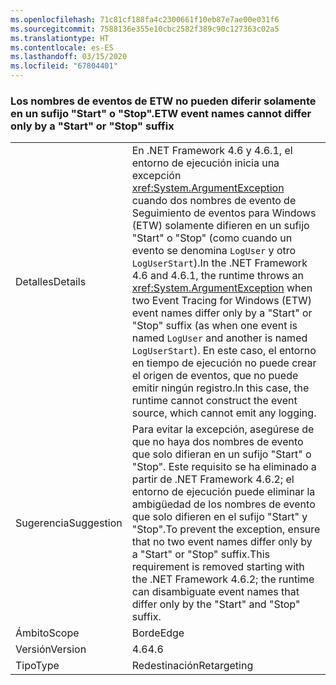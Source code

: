 ```yaml
---
ms.openlocfilehash: 71c81cf188fa4c2300661f10eb87e7ae00e031f6
ms.sourcegitcommit: 7588136e355e10cbc2582f389c90c127363c02a5
ms.translationtype: HT
ms.contentlocale: es-ES
ms.lasthandoff: 03/15/2020
ms.locfileid: "67804401"
---
```

### <a name="etw-event-names-cannot-differ-only-by-a-start-or-stop-suffix"></a><span data-ttu-id="7142b-101">Los nombres de eventos de ETW no pueden diferir solamente en un sufijo "Start" o "Stop".</span><span class="sxs-lookup"><span data-stu-id="7142b-101">ETW event names cannot differ only by a "Start" or "Stop" suffix</span></span>

|   |   |
|---|---|
|<span data-ttu-id="7142b-102">Detalles</span><span class="sxs-lookup"><span data-stu-id="7142b-102">Details</span></span>|<span data-ttu-id="7142b-103">En .NET Framework 4.6 y 4.6.1, el entorno de ejecución inicia una excepción <xref:System.ArgumentException> cuando dos nombres de evento de Seguimiento de eventos para Windows (ETW) solamente difieren en un sufijo &quot;Start&quot; o &quot;Stop&quot; (como cuando un evento se denomina <code>LogUser</code> y otro <code>LogUserStart</code>).</span><span class="sxs-lookup"><span data-stu-id="7142b-103">In the .NET Framework 4.6 and 4.6.1, the runtime throws an <xref:System.ArgumentException> when two Event Tracing for Windows (ETW) event names differ only by a &quot;Start&quot; or &quot;Stop&quot; suffix (as when one event is named <code>LogUser</code> and another is named <code>LogUserStart</code>).</span></span> <span data-ttu-id="7142b-104">En este caso, el entorno en tiempo de ejecución no puede crear el origen de eventos, que no puede emitir ningún registro.</span><span class="sxs-lookup"><span data-stu-id="7142b-104">In this case, the runtime cannot construct the event source, which cannot emit any logging.</span></span>|
|<span data-ttu-id="7142b-105">Sugerencia</span><span class="sxs-lookup"><span data-stu-id="7142b-105">Suggestion</span></span>|<span data-ttu-id="7142b-106">Para evitar la excepción, asegúrese de que no haya dos nombres de evento que solo difieran en un sufijo &quot;Start&quot; o &quot;Stop&quot;. Este requisito se ha eliminado a partir de .NET Framework 4.6.2; el entorno de ejecución puede eliminar la ambigüedad de los nombres de evento que solo difieren en el sufijo &quot;Start&quot; y &quot;Stop&quot;.</span><span class="sxs-lookup"><span data-stu-id="7142b-106">To prevent the exception, ensure that no two event names differ only by a &quot;Start&quot; or &quot;Stop&quot; suffix.This requirement is removed starting with the .NET Framework 4.6.2; the runtime can disambiguate event names that differ only by the &quot;Start&quot; and &quot;Stop&quot; suffix.</span></span>|
|<span data-ttu-id="7142b-107">Ámbito</span><span class="sxs-lookup"><span data-stu-id="7142b-107">Scope</span></span>|<span data-ttu-id="7142b-108">Borde</span><span class="sxs-lookup"><span data-stu-id="7142b-108">Edge</span></span>|
|<span data-ttu-id="7142b-109">Versión</span><span class="sxs-lookup"><span data-stu-id="7142b-109">Version</span></span>|<span data-ttu-id="7142b-110">4.6</span><span class="sxs-lookup"><span data-stu-id="7142b-110">4.6</span></span>|
|<span data-ttu-id="7142b-111">Tipo</span><span class="sxs-lookup"><span data-stu-id="7142b-111">Type</span></span>|<span data-ttu-id="7142b-112">Redestinación</span><span class="sxs-lookup"><span data-stu-id="7142b-112">Retargeting</span></span>|
